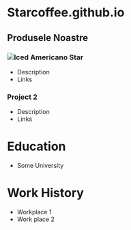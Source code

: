 # Starcoffee.github.io

## Produsele Noastre
### ![Iced Americano Star](https://github.com/user-attachments/assets/8ccb18f1-68e0-483c-a30b-059f7d91c90f)

- Description
- Links

### Project 2
- Description
- Links

# Education
- Some University

# Work History
- Workplace 1
- Work place 2
